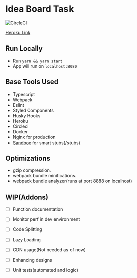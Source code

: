 # Idea Board Task

![CircleCI](https://img.shields.io/circleci/build/github/Mohit21GoJs/bcg-task/master?style=for-the-badge&token=24da5b9aafe35da88df71082e8bd51ef42286d2f)

[Heroku Link](https://tiles-map.herokuapp.com/)

## Run Locally
* Run `yarn && yarn start`
* App will run on `localhost:8080`

## Base Tools Used

-   Typescript
-   Webpack
-   Eslint
-   Styled Components
-   Husky Hooks
-   Heroku
-   Circleci
-   Docker
-   Nginx for production
-   [Sandbox](https://getsandbox.com/) for smart stubs(/stubs)

## Optimizations

-   gzip compression.
-   webpack bundle minifications.
-   webpack bundle analyzer(runs at port 8888 on localhost)

## WIP(Addons)

-   [ ] Function documentation

-   [ ] Monitor perf in dev environment

-   [ ] Code Splitting

-   [ ] Lazy Loading

-   [ ] CDN usage(Not needed as of now)

-   [ ] Enhancing designs

-   [ ] Unit tests(automated and logic)
